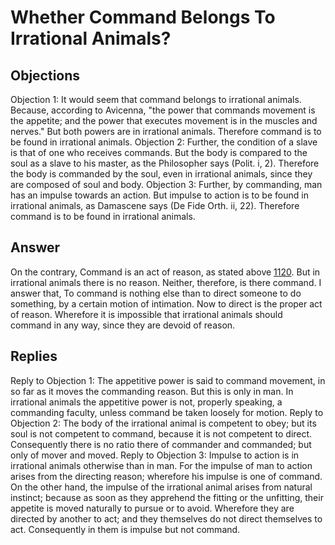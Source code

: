 # Whether Command Belongs To Irrational Animals?
## Objections
Objection 1: It would seem that command belongs to irrational animals. Because, according to Avicenna, "the power that commands movement is the appetite; and the power that executes movement is in the muscles and nerves." But both powers are in irrational animals. Therefore command is to be found in irrational animals.
Objection 2: Further, the condition of a slave is that of one who receives commands. But the body is compared to the soul as a slave to his master, as the Philosopher says (Polit. i, 2). Therefore the body is commanded by the soul, even in irrational animals, since they are composed of soul and body.
Objection 3: Further, by commanding, man has an impulse towards an action. But impulse to action is to be found in irrational animals, as Damascene says (De Fide Orth. ii, 22). Therefore command is to be found in irrational animals.
## Answer
On the contrary, Command is an act of reason, as stated above [1120](A[1]). But in irrational animals there is no reason. Neither, therefore, is there command.
I answer that, To command is nothing else than to direct someone to do something, by a certain motion of intimation. Now to direct is the proper act of reason. Wherefore it is impossible that irrational animals should command in any way, since they are devoid of reason.
## Replies
Reply to Objection 1: The appetitive power is said to command movement, in so far as it moves the commanding reason. But this is only in man. In irrational animals the appetitive power is not, properly speaking, a commanding faculty, unless command be taken loosely for motion.
Reply to Objection 2: The body of the irrational animal is competent to obey; but its soul is not competent to command, because it is not competent to direct. Consequently there is no ratio there of commander and commanded; but only of mover and moved.
Reply to Objection 3: Impulse to action is in irrational animals otherwise than in man. For the impulse of man to action arises from the directing reason; wherefore his impulse is one of command. On the other hand, the impulse of the irrational animal arises from natural instinct; because as soon as they apprehend the fitting or the unfitting, their appetite is moved naturally to pursue or to avoid. Wherefore they are directed by another to act; and they themselves do not direct themselves to act. Consequently in them is impulse but not command.